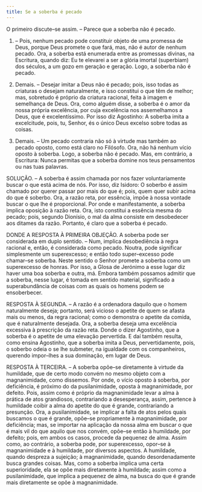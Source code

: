 ```yaml
---
title: Se a soberba é pecado
---
```


O primeiro discute–se assim. – Parece que a soberba não é pecado.  

1. – Pois, nenhum pecado pode constituir objeto de uma promessa de Deus, porque Deus promete o que fará, mas, não é autor de nenhum pecado. Ora, a soberba está enumerada entre as promessas divinas, na Escritura, quando diz: Eu te elevarei a ser a glória imortal (superbiam) dos séculos, a um gozo em geração e geração. Logo, a soberba não é pecado.  

2. Demais. – Desejar imitar a Deus não é pecado; pois, isso todas as criaturas o desejam naturalmente, e isso constitui o que têm de melhor; mas, sobretudo é próprio da criatura racional, feita à imagem e semelhança de Deus. Ora, como alguém disse, a soberba é o amor da nossa própria excelência, por cuja excelência nos assemelhamos a Deus, que é excelentíssimo. Por isso diz Agostinho: A soberba imita a excelcitude, pois, tu, Senhor, és o único Deus excelso sobre todas as coisas.  

3. Demais. – Um pecado contraria não só à virtude mas também ao pecado oposto, como está claro no Filósofo. Ora, não há nenhum vício oposto à soberba. Logo, a soberba não é pecado.  Mas, em contrário, a Escritura: Nunca permitas que a soberba domine nos teus pensamentos ou nas tuas palavras.  

SOLUÇÃO. – A soberba é assim chamada por nos fazer voluntariamente buscar o que está acima de nós. Por isso, diz Isidoro: O soberbo é assim chamado por querer passar por mais do que é; pois, quem quer subir acima do que é soberbo. Ora, a razão reta, por essência, impõe à nossa vontade buscar o que lhe é proporcional. Por onde e manifestamente, a soberba implica oposição à razão reta. Ora, isto constitui a essência mesma do pecado; pois, segundo Dionísio, o mal da alma consiste em desobedecer aos ditames da razão. Portanto, é claro que a soberba é pecado.  

DONDE A RESPOSTA À PRIMEIRA OBJEÇÃO. A soberba pode ser considerada em duplo sentido. – Num, implica desobediência à regra racional e, então, é considerada como pecado. Noutra, pode significar simplesmente um superexcesso; e então todo super–excesso pode chamar–se soberba. Neste sentido o Senhor promete a soberba como um superexcesso de honras. Por isso, a Glosa de Jerónimo a esse lugar diz haver uma boa soberba e outra, má. Embora também possamos admitir que a soberba, nesse lugar, é tomada em sentido material, significado a superabundância de coisas com as quais os homens podem se ensoberbecer.  

RESPOSTA À SEGUNDA. – A razão é a ordenadora daquilo que o homem naturalmente deseja; portanto, será vicioso o apetite de quem se afasta mais ou menos, da regra racional; como o demonstra o apetite da comida, que é naturalmente desejada. Ora, a soberba deseja uma excelência excessiva à prescrição da razão reta. Donde o dizer Agostinho, que a soberba é o apetite de uma elevação pervertida. E daí também resulta, como ensina Agostinho, que a soberba imita a Deus, pervertidamente, pois, o soberbo odeia o se lhe submeter, na igualdade com os companheiros, querendo impor–lhes a sua dominação, em lugar de Deus. 

RESPOSTA À TERCEIRA. – A soberba opõe–se diretamente à virtude da humildade, que de certo modo convém no mesmo objeto com a magnanimidade, como dissemos. Por onde, o vício oposto à soberba, por deficiência, é próximo do da pusilanimidade, oposta à magnanimidade, por defeito. Pois, assim como é próprio da magnanimidade levar a alma à prática de atos grandiosos, contrariando a desesperança, assim, pertence à humildade coibir a alma do apetite do que é grande, contrariando a presunção. Ora, a pusilanimidade, se implicar a falta de atos pelos quais buscamos o que é grande, opõe–se propriamente à magnanimidade, por deficiência; mas, se importar na aplicação da nossa alma em buscar o que é mais vil do que aquilo que nos convém, opõe–se então à humildade, por defeito; pois, em ambos os casos, procede da pequenez de alma. Assim como, ao contrário, a soberba pode, por superexcesso, opor–se à magnanimidade e à humildade, por diversos aspectos. A humildade, quando despreza a sujeição; à magnanimidade, quando desordenadamente busca grandes coisas. Mas, como a soberba implica uma certa superioridade, ela se opõe mais diretamente à humildade; assim como a pusilanimidade, que implica a pequenez de alma, na busca do que é grande mais diretamente se opõe à magnanimidade.